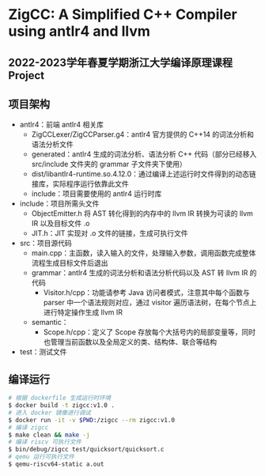 # ZigCC: A Simplified C++ Compiler using antlr4 and llvm
## 2022-2023学年春夏学期浙江大学编译原理课程 Project

## 项目架构
- antlr4：前端 antlr4 相关库
    - ZigCCLexer/ZigCCParser.g4：antlr4 官方提供的 C++14 的词法分析和语法分析文件
    - generated：antlr4 生成的词法分析、语法分析 C++ 代码（部分已经移入 src/include 文件夹的 grammar 子文件夹下使用）
    - dist/libantlr4-runtime.so.4.12.0：通过编译上述运行时文件得到的动态链接库，实际程序运行依靠此文件
    - include：项目需要使用的 antlr4 运行时库
- include：项目所需头文件
    - ObjectEmitter.h 将 AST 转化得到的内存中的 llvm IR 转换为可读的 llvm IR 以及目标文件 .o
    - JIT.h：JIT 实现对 .o 文件的链接，生成可执行文件
- src：项目源代码
    - main.cpp：主函数，读入输入的文件，处理输入参数，调用函数完成整体流程生成目标文件后退出
    - grammar：antlr4 生成的词法分析和语法分析代码以及 AST 转 llvm IR 的代码
        - Visitor.h/cpp：功能请参考 Java 访问者模式，注意其中每个函数与 parser 中一个语法规则对应，通过 visitor 遍历语法树，在每个节点上进行特定操作生成 llvm IR
    - semantic：
        - Scope.h/cpp：定义了 Scope 存放每个大括号内的局部变量等，同时也管理当前函数以及全局定义的类、结构体、联合等结构
- test：测试文件

## 编译运行

```bash
# 根据 dockerfile 生成运行时环境
$ docker build -t zigcc:v1.0 .
# 进入 docker 镜像进行调试
$ docker run -it -v $PWD:/zigcc --rm zigcc:v1.0
# 编译 zigcc
$ make clean && make -j
# 编译 riscv 可执行文件
$ bin/debug/zigcc test/quicksort/quicksort.c
# qemu 运行可执行文件
$ qemu-riscv64-static a.out
```
